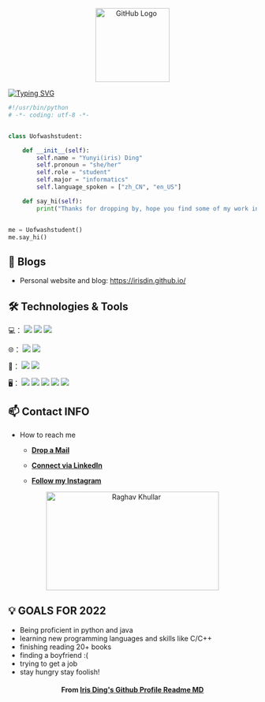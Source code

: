 <div align="center">
<img src="https://github.com/raghavk16/raghavk16/blob/master/octo.gif" alt="GitHub Logo" width="150" height="150" />
</div>



[![Typing SVG](https://readme-typing-svg.herokuapp.com?font=doublespace&color=%23000000&size=22&center=true&lines=Welcome+to+Iris%E2%80%98s+profile+%EF%BC%9A%EF%BC%89)](https://git.io/typing-svg)

```python
#!/usr/bin/python
# -*- coding: utf-8 -*-


class Uofwashstudent:

    def __init__(self):
        self.name = "Yunyi(iris) Ding"
        self.pronoun = "she/her"
        self.role = "student"
        self.major = "informatics"
        self.language_spoken = ["zh_CN", "en_US"]

    def say_hi(self):
        print("Thanks for dropping by, hope you find some of my work interesting.")


me = Uofwashstudent()
me.say_hi()
```

## 📝 Blogs

- Personal website and blog: https://irisdin.github.io/


## 🛠 Technologies & Tools

💻：
![](https://img.shields.io/badge/Code-Python-informational?style=flat&logo=python&logoColor=white&color=6aa6f8)
![](https://img.shields.io/badge/Code-Java-informational?style=flat&logo=Javat&logoColor=white&color=6aa6f8)
![](https://img.shields.io/badge/Code-R-informational?style=flat&logo=R&logoColor=white&color=6aa6f8)


🌐：
![](https://img.shields.io/badge/Code-JavaScript-informational?style=flat&logo=javascript&logoColor=white&color=6aa6f8)
![](https://img.shields.io/badge/Code-html5-informational?style=flat&logo=html5&logoColor=white&color=6aa6f8)


🔧：
![](https://img.shields.io/badge/Editor-VS_Code-informational?style=flat&logo=visual-studio-code&logoColor=white&color=6aa6f8)
![](https://img.shields.io/badge/Editor-Eclipse-informational?style=flat&logo=Eclipse&logoColor=white&color=6aa6f8)

🖥：
![](https://img.shields.io/badge/Tool-Figma-informational?style=flat&logo=Figma&logoColor=white&color=6aa6f8)
![](https://img.shields.io/badge/Tool-Tableau-informational?style=flat&logo=Tableau&logoColor=white&color=6aa6f8)
![](https://img.shields.io/badge/Tool-PowerBI-informational?style=flat&logo=PowerBI&logoColor=white&color=6aa6f8)
![](https://img.shields.io/badge/Tool-Autocad-informational?style=flat&logo=Autocad&logoColor=white&color=6aa6f8)
![](https://img.shields.io/badge/Tool-balsamiq-informational?style=flat&logo=balsamiq&logoColor=white&color=6aa6f8)



## 📫 Contact INFO
-  How to reach me

    * [**Drop a Mail**](mailto:irisding20020213@outlook.com)

    * [**Connect via LinkedIn**](https://www.linkedin.com/in/yunyi-iris-ding-a82976189/)

    * [**Follow my Instagram**](https://www.instagram.com/iris_oovo/)

<div align="center">
<img src="https://github.com/raghavk16/raghavk16/blob/master/connected.gif" alt="Raghav Khullar" width="350" height="200" />
</div>

## 💡 GOALS FOR 2022
- Being proficient in python and java
- learning new programming languages and skills like C/C++
- finishing reading 20+ books
- finding a boyfriend :(
- trying to get a job
- stay hungry stay foolish!

<h4 align="center">From <a href="https://github.com/IrisDin/IrisDin"> Iris Ding's Github Profile Readme MD</a></h4>
